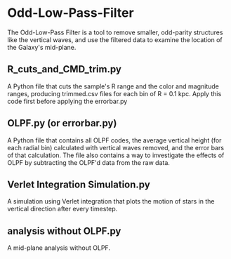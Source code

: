 # Odd-Low-Pass-Filter
The Odd-Low-Pass Filter is a tool to remove smaller, odd-parity structures like the vertical waves, and use the filtered data to examine the location of the Galaxy's mid-plane.

## R_cuts_and_CMD_trim.py
A Python file that cuts the sample's R range and the color and magnitude ranges, producing trimmed.csv files for each bin of R = 0.1 kpc. Apply this code first before applying the errorbar.py

## OLPF.py (or errorbar.py)
A Python file that contains all OLPF codes, the average vertical height (for each radial bin) calculated with vertical waves removed, and the error bars of that calculation. The file also contains a way to investigate the effects of OLPF by subtracting the OLPF'd data from the raw data.

## Verlet Integration Simulation.py
A simulation using Verlet integration that plots the motion of stars in the vertical direction after every timestep.

## analysis without OLPF.py
A mid-plane analysis without OLPF.
